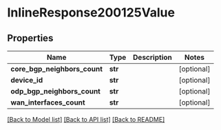 # InlineResponse200125Value

## Properties
Name | Type | Description | Notes
------------ | ------------- | ------------- | -------------
**core_bgp_neighbors_count** | **str** |  | [optional] 
**device_id** | **str** |  | [optional] 
**odp_bgp_neighbors_count** | **str** |  | [optional] 
**wan_interfaces_count** | **str** |  | [optional] 

[[Back to Model list]](../README.md#documentation-for-models) [[Back to API list]](../README.md#documentation-for-api-endpoints) [[Back to README]](../README.md)

